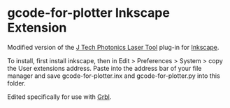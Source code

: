 # gcode-for-plotter Inkscape Extension  

Modified version of the [J Tech Photonics Laser Tool](https://jtechphotonics.com/?page_id=2012) plug-in for [Inkscape](inkscape.org/).  

To install, first install inkscape, then in Edit > Preferences > System > copy the User extensions address. Paste into the address bar of your file manager and save gcode-for-plotter.inx and gcode-for-plotter.py into this folder.  

Edited specifically for use with [Grbl](https://github.com/gnea/grbl/wiki).